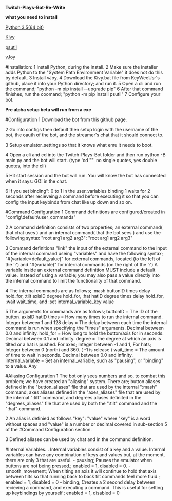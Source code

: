   **Twitch-Plays-Bot-Re-Write**
  
  
 **what you need to install**
  
  [Python 3.5(64 bit)](https://www.python.org/ftp/python/3.5.0/python-3.5.0-amd64.exe)
  
  [Kivy](https://github.com/KeyWeeUsr/KivyInstaller)
  
  [psutil](https://pypi.org/project/psutil/)
  
  [vJoy](http://vjoystick.sourceforge.net/site/index.php/download-a-install/download)
 
 #Installation:
  1 Install Python, during the install. 
  2 Make sure the installer adds Python to the "System Path Environment Variable" it does not do this by default.
  3 Install vJoy.
  4 Download the Kivy.bat file from KeyWeeUsr's github, place it into your Python directory; and run it.
  5 Open a cli and run the command; "python -m pip install --upgrade pip"
  6 After that command finishes, run the coomand; "python -m pip install psutil"
  7 Configure your bot.

  **Pre alpha setup beta will run from a exe**

#Configuration
1 Download the bot from this github page.

2 Go into configs then default then setup login with the username of the bot, the oauth of the bot, and the
      streamer's chat that it should connect to.

3 Setup emulator_settings so that it knows what emu it needs to boot.

4 Open a cli and cd into the Twitch-Plays-Bot folder and then run python -B main.py and the bot will start.
      (type 'cd "<path to bot>"' no single quotes, yes double quotes, into the cli)

5 Hit start session and the bot will run. You will know the bot has connected when it says: GO! in the chat.

6 If you set binding": 0 to 1 in the user_variables binding 1 waits for 2 seconds after recieveing a command before
      executing it so that you can config the input keybinds from chat like up down and so on.

#Command Configuration
 1 Command definitions are configured/created in "config\default\user_commands"

 2 A command definition consists of two properties; 
       an external command( that chat uses ) and an internal command( that the bot sees ) and
       use the following syntax "root arg1 arg2 arg3": "root arg1 arg2 arg3"
       
 3 Command definitions "link" the input of the external command to the input of the internal command useing
       "variables" and have the following syntax; "#(variable=default_value)" for external commands, located 
       (to the left of the ':') and "#(variable)" for internal commands (on the right of the ':')
       A variable inside an external command definition MUST include a default value. Instead of using a 
       variable; you may also pass a value directly into the internal command to limit the functionality 
       of that command.
       
 4 The internal commands are as follows;
       :mash buttonID times delay hold_for,
       :tilt axisID degree hold_for,
       :hat hatID degree times delay hold_for,
       :wait wait_time, and 
       :set internal_variable_key value
       
 5 The arguments for commands are as follows;
       buttonID = The ID of the button.
       axisID
       hatID
       times = How many times to run the internal command. 
           Integer between 1 and 128
       delay = The delay between each time the internal command is run when specifying the "times" arguments. 
           Decimal between 0.0 and infinity.
       hold_for = How long to hold the button/axis for in seconds. 
           Decimal between 0.1 and infinity.
       degree = The degree at which an axis is tilted or a hat is pushed.
           For axes; Integer between -1 and 1, For hats; Integer between 0 (north) and 360. ( -1 is release )
       wait_time = The amount of time to wait in seconds.
           Decimal between 0.0 and infinity.
       internal_variable = Set an internal_variable, such as "pausing", or "binding" to a value.
           Any


#Aliasing Configuration
  1 The bot only sees numbers and so, to combat this problem; we have created an "aliasing" system. There are;
        button aliases defined in the "button_aliases" file that are used by the internal ":mash" command, 
        axes aliases defined in the "axes_aliases" file that are used by the internal ":tilt" command,
        and degrees aliases definited in the "degrees_aliases" file that are used by both the ":tilt" command and 
        the ":hat" command.
       
 2 An alias is definied as follows "key": "value" where "key" is a word without spaces and "value" is a
       number or decimal covered in sub-section 5 of the #Command Configuration section.
       
 3 Defined aliases can be used by chat and in the command definition.

#Internal Variables.
 . Internal variables consist of a key and a value. Internal variables can have any combination of keys 
       and values but, at the moment, there are only 3 that are useful.
           - pausing; Pauses the emulator when buttons are not being pressed.; enabled = 1, disabled = 0.
           - smooth_movement; When tilting an axis it will continue to hold that axis between tilts so 
                that running back to back tilt commands feel more fluid.; enabled = 1, disabled = 0
           - binding; Creates a 2 second delay between recieving a command, and executing a command. This
                is useful for setting up keybindings by yourself.; enabled = 1, disabled = 0
